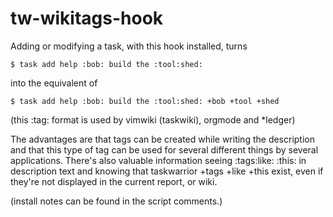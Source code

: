 # tw-wikitags-hook

Adding or modifying a task, with this hook installed, turns

`$ task add help :bob: build the :tool:shed:`

into the equivalent of

`$ task add help :bob: build the :tool:shed: +bob +tool +shed`

(this :tag: format is used by vimwiki (taskwiki), orgmode and  *ledger)

The advantages are that tags can be created while writing the description and that this type of tag can be used for several different things by several applications. There's also valuable information seeing :tags:like: :this: in description text and knowing that taskwarrior +tags +like +this exist, even if they're not displayed in the current report, or wiki. 

(install notes can be found in the script comments.)

